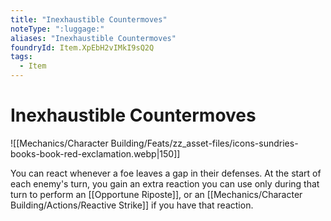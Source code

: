 ```yaml
---
title: "Inexhaustible Countermoves"
noteType: ":luggage:"
aliases: "Inexhaustible Countermoves"
foundryId: Item.XpEbH2vIMkI9sQ2Q
tags:
  - Item
---
```


# Inexhaustible Countermoves
![[Mechanics/Character Building/Feats/zz_asset-files/icons-sundries-books-book-red-exclamation.webp|150]]

You can react whenever a foe leaves a gap in their defenses. At the start of each enemy's turn, you gain an extra reaction you can use only during that turn to perform an [[Opportune Riposte]], or an [[Mechanics/Character Building/Actions/Reactive Strike]] if you have that reaction.
